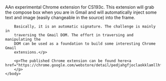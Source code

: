 <!DOCTYPE html>

<html>
	<head>
		<meta charset="utf-8">
		<title>README</title>
	</head>
	<body>
		<p>AAn experimental Chrome extension for CS193c. This extension will grab
		the compose box when you are in Gmail and will automatically inject some
		text and image (easily changeable in the source) into the frame.

		Basically, it is an automatic signature. The challenge is mainly in
		traversing the Gmail DOM. The effort in traversing and manipulating the
		DOM can be used as a foundation to build some interesting Chrome Gmail
		extensions.</p>

		<p>The published Chrome extension can be found here<a href="https://chrome.google.com/webstore/detail/pedjahgfjoclaokklamllhfhgdnkhfbf">here</a>
		</p>
	</body>

</html>

